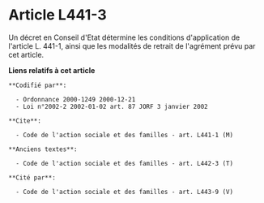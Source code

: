 # Article L441-3

Un décret en Conseil d'Etat détermine les conditions d'application de l'article L. 441-1, ainsi que les modalités de retrait
de l'agrément prévu par cet article.

**Liens relatifs à cet article**

	**Codifié par**:

	  - Ordonnance 2000-1249 2000-12-21
	  - Loi n°2002-2 2002-01-02 art. 87 JORF 3 janvier 2002

	**Cite**:

	  - Code de l'action sociale et des familles - art. L441-1 (M)

	**Anciens textes**:

	  - Code de l'action sociale et des familles - art. L442-3 (T)

	**Cité par**:

	  - Code de l'action sociale et des familles - art. L443-9 (V)
